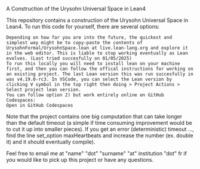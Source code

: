 A Construction of the Urysohn Universal Space in Lean4

This repository contains a construction of the Urysohn Universal Space in Lean4. To run this code for yourself, there are several options:

    Depending on how far you are into the future, the quickest and simplest way might be to copy-paste the contents of UrysohnFormal/UrysohnSpace.lean at live.lean-lang.org and explore it in the web editor. This is liable to stop working eventually as Lean evolves. (Last tried succesfully on 01/05/2025)
    To run this locally you will need to install lean on your machine first, and then you can follow the offical instructions for working on an existing project. The last Lean version this was run succesfully in was v4.19.0-rc3. In VSCode, you can select the Lean version by clicking ∀ symbol in the top right then doing > Project Actions > Select project lean version.
    You can follow option 2) but work entirely online on GitHub Codespaces:
    Open in GitHub Codespaces

Note that the project contains one big computation that can take longer than the default timeout (a simple if time consuming improvement would be to cut it up into smaller pieces). If you get an error (deterministic) timeout ..., find the line set_option maxHeartbeats and increase the number (ex. double it) and it should eventually compile).

Feel free to email me at "name" "dot" "surname" "at" institution "dot" fr if you would like to pick up this project or have any questions.
